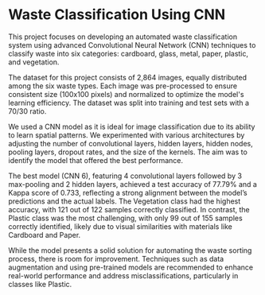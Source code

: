 # Waste Classification Using CNN  
This project focuses on developing an automated waste classification system using advanced Convolutional Neural Network (CNN) techniques to classify waste into six categories: cardboard, glass, metal, paper, plastic, and vegetation.

The dataset for this project consists of 2,864 images, equally distributed among the six waste types. Each image was pre-processed to ensure consistent size (100x100 pixels) and normalized to optimize the model's learning efficiency. The dataset was split into training and test sets with a 70/30 ratio.

We used a CNN model as it is ideal for image classification due to its ability to learn spatial patterns. We experimented with various architectures by adjusting the number of convolutional layers, hidden layers, hidden nodes, pooling layers, dropout rates, and the size of the kernels. The aim was to identify the model that offered the best performance.

The best model (CNN 6), featuring 4 convolutional layers followed by 3 max-pooling and 2 hidden layers, achieved a test accuracy of 77.79% and a Kappa score of 0.733, reflecting a strong alignment between the model’s predictions and the actual labels. The Vegetation class had the highest accuracy, with 121 out of 122 samples correctly classified. In contrast, the Plastic class was the most challenging, with only 99 out of 155 samples correctly identified, likely due to visual similarities with materials like Cardboard and Paper.

While the model presents a solid solution for automating the waste sorting process, there is room for improvement. Techniques such as data augmentation and using pre-trained models are recommended to enhance real-world performance and address misclassifications, particularly in classes like Plastic.
